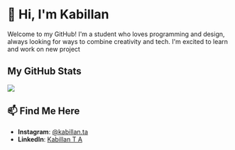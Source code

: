
# 👋 Hi, I'm Kabillan

Welcome to my GitHub! I'm a student who loves programming and design, always looking for ways to combine creativity and tech. I'm excited to learn and work on new project

<h2>My GitHub Stats</h2>
<img src="https://github-readme-stats.vercel.app/api?username=kabillanta&show_icons=true&show=reviews,prs_merged,prs_merged_percentage&theme=dark" />

## 📫 Find Me Here

- **Instagram**: [@kabillan.ta](https://www.instagram.com/kabillan19)
- **LinkedIn**: [Kabillan T A](https://www.linkedin.com/in/kabillan)
